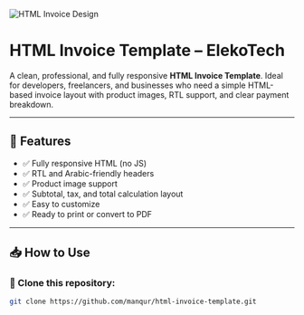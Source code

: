 ![HTML Invoice Design](https://elekotech.com/assets/invoices/HTML-Invoices.png)

# HTML Invoice Template – ElekoTech

A clean, professional, and fully responsive **HTML Invoice Template**. Ideal for developers, freelancers, and businesses who need a simple HTML-based invoice layout with product images, RTL support, and clear payment breakdown.

---

## 🚀 Features

- ✅ Fully responsive HTML (no JS)
- ✅ RTL and Arabic-friendly headers
- ✅ Product image support
- ✅ Subtotal, tax, and total calculation layout
- ✅ Easy to customize
- ✅ Ready to print or convert to PDF

---

## 📥 How to Use

### 📁 Clone this repository:
```bash
git clone https://github.com/manqur/html-invoice-template.git
